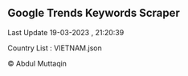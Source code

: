

## Google Trends Keywords Scraper 
 
Last Update 19-03-2023 , 21:20:39

Country List :
VIETNAM.json



© Abdul Muttaqin 
